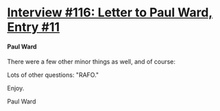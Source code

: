 # [Interview #116: Letter to Paul Ward, Entry #11](https://www.theoryland.com/intvmain.php?i=116#11)

#### Paul Ward

There were a few other minor things as well, and of course:

Lots of other questions: "RAFO."

Enjoy.

Paul Ward

